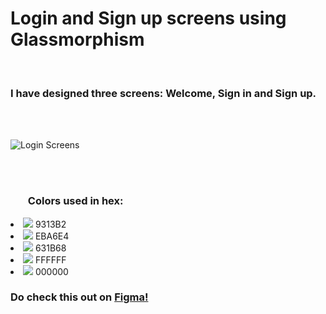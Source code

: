 # Login and Sign up screens using Glassmorphism
<br/>

### I have designed three screens: Welcome, Sign in and Sign up.

<br/><br/>

![Login Screens](https://user-images.githubusercontent.com/56426767/143457619-f5c6ae1a-0193-4563-97c4-70893e134686.png)

<br/><br/>
### <ul><b> Colors used in hex:</b>
  <li><img src="https://via.placeholder.com/15/9313B2/000000?text=+ "> 9313B2</li>
  <li><img src="https://via.placeholder.com/15/EBA6E4/000000?text=+ "> EBA6E4</li>
  <li><img src="https://via.placeholder.com/15/631B68/000000?text=+ "> 631B68</li>
  <li><img src="https://via.placeholder.com/15/FFFFFF/000000?text=+ "> FFFFFF</li>
  <li><img src="https://via.placeholder.com/15/000000/000000?text=+ "> 000000</li></ul>

### Do check this out on <a href="https://www.figma.com/community/file/1045707503852764986/Login-Screens-using-glassmorphism">Figma!</a>
